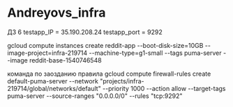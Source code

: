 # Andreyovs_infra
ДЗ 6
testapp_IP = 35.190.208.24
testapp_port = 9292

gcloud compute instances create reddit-app --boot-disk-size=10GB --image-project=infra-219714 --machine-type=g1-small --tags puma-server --image reddit-base-1540746548

команда по заозданию правила gcloud compute firewall-rules create default-puma-server --network "projects/infra-219714/global/networks/default" --priority 1000 --action allow --target-tags  puma-server --source-ranges "0.0.0.0/0" --rules "tcp:9292"



